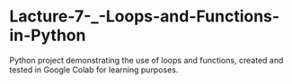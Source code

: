 # Lacture-7-_-Loops-and-Functions-in-Python
Python project demonstrating the use of loops and functions, created and tested in Google Colab for learning purposes.

